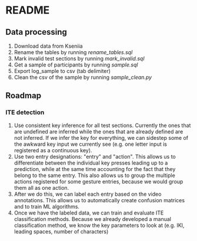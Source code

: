 # README

## Data processing
1. Download data from Kseniia
1. Rename the tables by running *rename_tables.sql*
1. Mark invalid test sections by running *mark_invalid.sql*
1. Get a sample of participants by running *sample.sql*
1. Export log_sample to csv (tab delimiter)
1. Clean the csv of the sample by running *sample_clean.py*


## Roadmap
### ITE detection
1. Use consistent key inference for all test sections. Currently the ones that are undefined are inferred while the ones that are already defined are not inferred. If we infer the key for everything, we can sidestep some of the awkward key input we currently see (e.g. one letter input is registered as a continuous key).
1. Use two entry designations: "entry" and "action". This allows us to differentiate between the individual key presses leading up to a prediction, while at the same time accounting for the fact that they belong to the same entry. This also allows us to group the multiple actions registered for some gesture entries, because we would group them all as one action.
1. After we do this, we can label each entry based on the video annotations. This allows us to automatically create confusion matrices and to train ML algorithms.
1. Once we have the labeled data, we can train and evaluate ITE classification methods. Because we already developed a manual classification method, we know the key parameters to look at (e.g. IKI, leading spaces, number of characters) 
